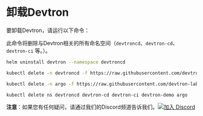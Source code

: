 ﻿# 卸载Devtron

要卸载Devtron，请运行以下命令：

此命令将删除与Devtron相关的所有命名空间（`devtroncd`、`devtron-cd`、`devtron-ci` 等。）。

```bash
helm uninstall devtron --namespace devtroncd

kubectl delete -n devtroncd -f https://raw.githubusercontent.com/devtron-labs/charts/main/charts/devtron/crds/crd-devtron.yaml

kubectl delete -n argo -f https://raw.githubusercontent.com/devtron-labs/devtron/main/manifests/yamls/workflow.yaml

kubectl delete ns devtroncd devtron-cd devtron-ci devtron-demo argo

```


**注意**：如果您有任何疑问，请通过我们的Discord频道告诉我们。[![加入 Discord](https://img.shields.io/badge/Join%20us%20on-Discord-e01563.svg)](https://discord.gg/jsRG5qx2gp)


